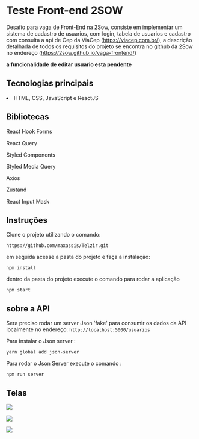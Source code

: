 # Teste Front-end 2SOW

Desafio para vaga de Front-End na 2Sow, consiste em implementar um sistema de cadastro de usuarios, com login, tabela de usuarios e cadastro com consulta a api de Cep da ViaCep (https://viacep.com.br/), a descrição detalhada de todos os requisitos do projeto se encontra no github da 2Sow no endereço (https://2sow.github.io/vaga-frontend/)

**a funcionalidade de editar usuario esta pendente**

## Tecnologias principais

<li>HTML, CSS, JavaScript e ReactJS</li>

## Bibliotecas

React Hook Forms

React Query

Styled Components

Styled Media Query

Axios

Zustand

React Input Mask

## Instruções

Clone o projeto utilizando o comando:

`https://github.com/maxassis/Telzir.git`

em seguida acesse a pasta do projeto e faça a instalação:

`npm install`

dentro da pasta do projeto execute o comando para rodar a aplicação

`npm start`

## sobre a API

Sera preciso rodar um server Json 'fake' para consumir os dados da API localmente no endereço: `http://localhost:5000/usuarios`

Para instalar o Json server : 

`yarn global add json-server`

Para rodar o Json Server execute o comando :

`npm run server`

## Telas

![](https://images2.imgbox.com/db/d8/BboF0sGR_o.png)

![](https://images2.imgbox.com/5f/6f/rJDxANp8_o.png)

![](https://images2.imgbox.com/98/95/3TelcQDD_o.png)
